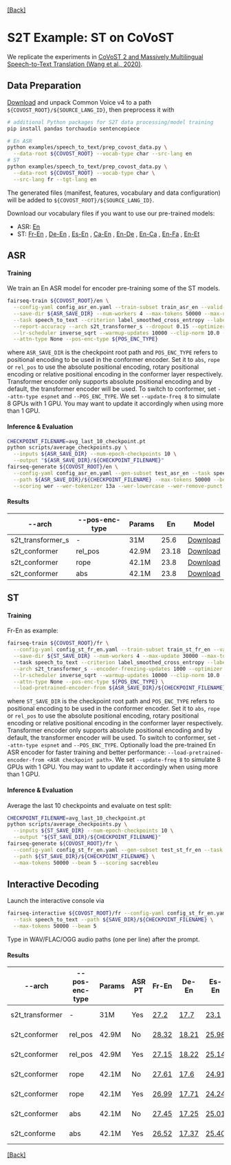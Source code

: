 [[Back]](..)

# S2T Example: ST on CoVoST

We replicate the experiments in
[CoVoST 2 and Massively Multilingual Speech-to-Text Translation (Wang et al., 2020)](https://arxiv.org/abs/2007.10310).

## Data Preparation

[Download](https://commonvoice.mozilla.org/en/datasets) and unpack Common Voice v4 to a path
`${COVOST_ROOT}/${SOURCE_LANG_ID}`, then preprocess it with

```bash
# additional Python packages for S2T data processing/model training
pip install pandas torchaudio sentencepiece

# En ASR
python examples/speech_to_text/prep_covost_data.py \
  --data-root ${COVOST_ROOT} --vocab-type char --src-lang en
# ST
python examples/speech_to_text/prep_covost_data.py \
  --data-root ${COVOST_ROOT} --vocab-type char \
  --src-lang fr --tgt-lang en
```

The generated files (manifest, features, vocabulary and data configuration) will be added to
`${COVOST_ROOT}/${SOURCE_LANG_ID}`.

Download our vocabulary files if you want to use our pre-trained models:

- ASR: [En](https://dl.fbaipublicfiles.com/fairseq/s2t/covost2_en_asr_vocab_char.zip)
- ST: [Fr-En](https://dl.fbaipublicfiles.com/fairseq/s2t/covost2_fr_en_st_vocab_char.zip)
  , [De-En](https://dl.fbaipublicfiles.com/fairseq/s2t/covost2_de_en_st_vocab_char.zip)
  , [Es-En](https://dl.fbaipublicfiles.com/fairseq/s2t/covost2_es_en_st_vocab_char.zip)
  , [Ca-En](https://dl.fbaipublicfiles.com/fairseq/s2t/covost2_ca_en_st_vocab_char.zip)
  , [En-De](https://dl.fbaipublicfiles.com/fairseq/s2t/covost2_en_de_st_vocab_char.zip)
  , [En-Ca](https://dl.fbaipublicfiles.com/fairseq/s2t/covost2_en_ca_st_vocab_char.zip)
  , [En-Fa](https://dl.fbaipublicfiles.com/fairseq/s2t/covost2_en_fa_st_vocab_char.zip)
  , [En-Et](https://dl.fbaipublicfiles.com/fairseq/s2t/covost2_en_et_st_vocab_char.zip)

## ASR

#### Training

We train an En ASR model for encoder pre-training some of the ST models.

```bash
fairseq-train ${COVOST_ROOT}/en \
  --config-yaml config_asr_en.yaml --train-subset train_asr_en --valid-subset dev_asr_en \
  --save-dir ${ASR_SAVE_DIR} --num-workers 4 --max-tokens 50000 --max-update 60000 \
  --task speech_to_text --criterion label_smoothed_cross_entropy --label-smoothing 0.1 \
  --report-accuracy --arch s2t_transformer_s --dropout 0.15 --optimizer adam --lr 2e-3 \
  --lr-scheduler inverse_sqrt --warmup-updates 10000 --clip-norm 10.0 --seed 1 --update-freq 8 \
  --attn-type None --pos-enc-type ${POS_ENC_TYPE}
```

where `ASR_SAVE_DIR` is the checkpoint root path and `POS_ENC_TYPE` refers to positional encoding to be used in the
conformer encoder. Set it to `abs`, `rope` or `rel_pos` to use the absolute positional encoding, rotary positional
encoding or relative positional encoding in the conformer layer respectively. Transformer encoder only supports absolute
positional encoding and by default, the transformer encoder will be used. To switch to conformer,
set `--attn-type espnet` and `--POS_ENC_TYPE`. We set `--update-freq 8` to simulate 8 GPUs with 1 GPU. You may want to
update it accordingly when using more than 1 GPU.

#### Inference & Evaluation

```bash
CHECKPOINT_FILENAME=avg_last_10_checkpoint.pt
python scripts/average_checkpoints.py \
  --inputs ${ASR_SAVE_DIR} --num-epoch-checkpoints 10 \
  --output "${ASR_SAVE_DIR}/${CHECKPOINT_FILENAME}"
fairseq-generate ${COVOST_ROOT}/en \
  --config-yaml config_asr_en.yaml --gen-subset test_asr_en --task speech_to_text \
  --path ${ASR_SAVE_DIR}/${CHECKPOINT_FILENAME} --max-tokens 50000 --beam 5 \
  --scoring wer --wer-tokenizer 13a --wer-lowercase --wer-remove-punct
```

#### Results

| --arch | --pos-enc-type | Params | En | Model |
|---|---|---|---|---|
| s2t_transformer_s | - | 31M | 25.6 | [Download](https://dl.fbaipublicfiles.com/fairseq/s2t/covost2_en_asr_transformer_s.pt) |
| s2t_conformer | rel_pos | 42.9M | 23.18| [Download](https://dl.fbaipublicfiles.com/fairseq/conformer/covost2/en_asr/rel_pos_asr_checkpoint_best.pt) |
| s2t_conformer | rope | 42.1M | 23.8| [Download](https://dl.fbaipublicfiles.com/fairseq/conformer/covost2/en_asr/rope_pos_asr_checkpoint_best.pt) |
| s2t_conformer | abs | 42.1M | 23.8| [Download](https://dl.fbaipublicfiles.com/fairseq/conformer/covost2/en_asr/abs_asr_checkpoint_best.pt) |

## ST

#### Training

Fr-En as example:

```bash
fairseq-train ${COVOST_ROOT}/fr \
  --config-yaml config_st_fr_en.yaml --train-subset train_st_fr_en --valid-subset dev_st_fr_en \
  --save-dir ${ST_SAVE_DIR} --num-workers 4 --max-update 30000 --max-tokens 40000 \  # --max-tokens 50000 for en-*
  --task speech_to_text --criterion label_smoothed_cross_entropy --label-smoothing 0.1 --report-accuracy \
  --arch s2t_transformer_s --encoder-freezing-updates 1000 --optimizer adam --lr 2e-3 \
  --lr-scheduler inverse_sqrt --warmup-updates 10000 --clip-norm 10.0 --seed 1 --update-freq 8 \
  --attn-type None --pos-enc-type ${POS_ENC_TYPE} \
  --load-pretrained-encoder-from ${ASR_SAVE_DIR}/${CHECKPOINT_FILENAME}
```

where `ST_SAVE_DIR` is the checkpoint root path and `POS_ENC_TYPE` refers to positional encoding to be used in the
conformer encoder. Set it to `abs`, `rope` or `rel_pos` to use the absolute positional encoding, rotary positional
encoding or relative positional encoding in the conformer layer respectively. Transformer encoder only supports absolute
positional encoding and by default, the transformer encoder will be used. To switch to conformer,
set `--attn-type espnet` and `--POS_ENC_TYPE`. Optionally load the pre-trained En ASR encoder for faster training and
better performance: `--load-pretrained-encoder-from <ASR checkpoint path>`. We set `--update-freq 8` to simulate 8 GPUs
with 1 GPU. You may want to update it accordingly when using more than 1 GPU.

#### Inference & Evaluation

Average the last 10 checkpoints and evaluate on test split:

```bash
CHECKPOINT_FILENAME=avg_last_10_checkpoint.pt
python scripts/average_checkpoints.py \
  --inputs ${ST_SAVE_DIR} --num-epoch-checkpoints 10 \
  --output "${ST_SAVE_DIR}/${CHECKPOINT_FILENAME}"
fairseq-generate ${COVOST_ROOT}/fr \
  --config-yaml config_st_fr_en.yaml --gen-subset test_st_fr_en --task speech_to_text \
  --path ${ST_SAVE_DIR}/${CHECKPOINT_FILENAME} \
  --max-tokens 50000 --beam 5 --scoring sacrebleu
```

## Interactive Decoding

Launch the interactive console via

```bash
fairseq-interactive ${COVOST_ROOT}/fr --config-yaml config_st_fr_en.yaml \
  --task speech_to_text --path ${SAVE_DIR}/${CHECKPOINT_FILENAME} \
  --max-tokens 50000 --beam 5
```

Type in WAV/FLAC/OGG audio paths (one per line) after the prompt.

#### Results

| --arch | --pos-enc-type | Params | ASR PT | Fr-En | De-En | Es-En | Ca-En | En-De | En-Ca | En-Fa | En-Et | Model |
|---|---|---|---|---|---|---|---|---|---|---|---|---|
| s2t_transformer | - | 31M | Yes | [27.2](https://dl.fbaipublicfiles.com/fairseq/s2t/covost2_fr_en_st_transformer_s.pt) | [17.7](https://dl.fbaipublicfiles.com/fairseq/s2t/covost2_de_en_st_transformer_s.pt) | [23.1](https://dl.fbaipublicfiles.com/fairseq/s2t/covost2_es_en_st_transformer_s.pt) | [19.3](https://dl.fbaipublicfiles.com/fairseq/s2t/covost2_ca_en_st_transformer_s.pt) | [16.1](https://dl.fbaipublicfiles.com/fairseq/s2t/covost2_en_de_st_transformer_s.pt) | [21.6](https://dl.fbaipublicfiles.com/fairseq/s2t/covost2_en_ca_st_transformer_s.pt) | [12.9](https://dl.fbaipublicfiles.com/fairseq/s2t/covost2_en_fa_st_transformer_s.pt) | [12.8](https://dl.fbaipublicfiles.com/fairseq/s2t/covost2_en_et_st_transformer_s.pt) | (<-Download) |
| s2t_conformer | rel_pos | 42.9M | No | [28.32](https://dl.fbaipublicfiles.com/fairseq/conformer/covost2/fr_en/rel_pos_from_scratch_avg_last_10_checkpoint.pt) | [18.21](https://dl.fbaipublicfiles.com/fairseq/conformer/covost2/de_en/rel_pos_from_scratch_avg_last_10_checkpoint.pt) | [25.98](https://dl.fbaipublicfiles.com/fairseq/conformer/covost2/es_en/rel_pos_from_scratch_avg_last_10_checkpoint.pt) | [21.13](https://dl.fbaipublicfiles.com/fairseq/conformer/covost2/ca_en/rel_pos_from_scratch_avg_last_10_checkpoint.pt) | [20.37](https://dl.fbaipublicfiles.com/fairseq/conformer/covost2/en_de/rel_pos_from_scratch_avg_last_10_checkpoint.pt) | [25.89](https://dl.fbaipublicfiles.com/fairseq/conformer/covost2/en_ca/rel_pos_from_scratch_avg_last_10_checkpoint.pt) | [15.59](https://dl.fbaipublicfiles.com/fairseq/conformer/covost2/en_fa/rel_pos_from_scratch_avg_last_10_checkpoint.pt) | [14.49](https://dl.fbaipublicfiles.com/fairseq/conformer/covost2/en_et/rel_pos_from_scratch_avg_last_10_checkpoint.pt) | (<-Download) |
| s2t_conformer | rel_pos | 42.9M | Yes| [27.15](https://dl.fbaipublicfiles.com/fairseq/conformer/covost2/fr_en/rel_pos_asr_pt_avg_last_10_checkpoint.pt) | [18.22](https://dl.fbaipublicfiles.com/fairseq/conformer/covost2/de_en/rel_pos_asr_pt_avg_last_10_checkpoint.pt) | [25.14](https://dl.fbaipublicfiles.com/fairseq/conformer/covost2/es_en/rel_pos_asr_pt_avg_last_10_checkpoint.pt) | [21.68](https://dl.fbaipublicfiles.com/fairseq/conformer/covost2/ca_en/rel_pos_asr_pt_avg_last_10_checkpoint.pt) | [20.35](https://dl.fbaipublicfiles.com/fairseq/conformer/covost2/en_de/rel_pos_asr_pt_avg_last_10_checkpoint.pt) | [25.92](https://dl.fbaipublicfiles.com/fairseq/conformer/covost2/en_ca/rel_pos_asr_pt_avg_last_10_checkpoint.pt) | [15.76](https://dl.fbaipublicfiles.com/fairseq/conformer/covost2/en_fa/rel_pos_asr_pt_avg_last_10_checkpoint.pt) | [16.52](https://dl.fbaipublicfiles.com/fairseq/conformer/covost2/en_et/rel_pos_asr_pt_avg_last_10_checkpoint.pt) | (<-Download) |
| s2t_conformer | rope | 42.1M | No | [27.61](https://dl.fbaipublicfiles.com/fairseq/conformer/covost2/fr_en/rope_from_scratch_avg_last_10_checkpoint.pt) | [17.6](https://dl.fbaipublicfiles.com/fairseq/conformer/covost2/de_en/rope_from_scratch_avg_last_10_checkpoint.pt) | [24.91](https://dl.fbaipublicfiles.com/fairseq/conformer/covost2/es_en/rope_from_scratch_avg_last_10_checkpoint.pt) | [20.78](https://dl.fbaipublicfiles.com/fairseq/conformer/covost2/ca_en/rope_from_scratch_avg_last_10_checkpoint.pt) | [19.7](https://dl.fbaipublicfiles.com/fairseq/conformer/covost2/en_de/rope_from_scratch_avg_last_10_checkpoint.pt) | [25.13](https://dl.fbaipublicfiles.com/fairseq/conformer/covost2/en_ca/rope_from_scratch_avg_last_10_checkpoint.pt) | [15.22](https://dl.fbaipublicfiles.com/fairseq/conformer/covost2/en_fa/rope_from_scratch_avg_last_10_checkpoint.pt) | [15.87](https://dl.fbaipublicfiles.com/fairseq/conformer/covost2/en_et/rope_from_scratch_avg_last_10_checkpoint.pt) | (<-Download) |
| s2t_conformer | rope | 42.1M | Yes | [26.99](https://dl.fbaipublicfiles.com/fairseq/conformer/covost2/fr_en/rope_asr_pt_avg_last_10_checkpoint.pt) | [17.71](https://dl.fbaipublicfiles.com/fairseq/conformer/covost2/de_en/rope_asr_pt_avg_last_10_checkpoint.pt) | [24.24](https://dl.fbaipublicfiles.com/fairseq/conformer/covost2/es_en/rope_asr_pt_avg_last_10_checkpoint.pt) | [21.24](https://dl.fbaipublicfiles.com/fairseq/conformer/covost2/ca_en/rope_asr_pt_avg_last_10_checkpoint.pt) | [19.9](https://dl.fbaipublicfiles.com/fairseq/conformer/covost2/en_de/rope_asr_pt_avg_last_10_checkpoint.pt) | [25.25](https://dl.fbaipublicfiles.com/fairseq/conformer/covost2/en_ca/rope_asr_pt_avg_last_10_checkpoint.pt) | [15.58](https://dl.fbaipublicfiles.com/fairseq/conformer/covost2/en_fa/rope_asr_pt_avg_last_10_checkpoint.pt) | [15.97](https://dl.fbaipublicfiles.com/fairseq/conformer/covost2/en_et/rope_asr_pt_avg_last_10_checkpoint.pt) | (<-Download) |
| s2t_conformer | abs | 42.1M | No | [27.45](https://dl.fbaipublicfiles.com/fairseq/conformer/covost2/fr_en/abs_from_scratch_avg_last_10_checkpoint.pt) | [17.25](https://dl.fbaipublicfiles.com/fairseq/conformer/covost2/de_en/abs_from_scratch_avg_last_10_checkpoint.pt) | [25.01](https://dl.fbaipublicfiles.com/fairseq/conformer/covost2/es_en/abs_from_scratch_avg_last_10_checkpoint.pt) |  [20.26](https://dl.fbaipublicfiles.com/fairseq/conformer/covost2/ca_en/abs_from_scratch_avg_last_10_checkpoint.pt) | [19.86](https://dl.fbaipublicfiles.com/fairseq/conformer/covost2/en_de/abs_from_scratch_avg_last_10_checkpoint.pt) | [25.25](https://dl.fbaipublicfiles.com/fairseq/conformer/covost2/en_ca/abs_from_scratch_avg_last_10_checkpoint.pt) | [15.46](https://dl.fbaipublicfiles.com/fairseq/conformer/covost2/en_fa/abs_from_scratch_avg_last_10_checkpoint.pt) | [15.81](https://dl.fbaipublicfiles.com/fairseq/conformer/covost2/en_et/abs_from_scratch_avg_last_10_checkpoint.pt) | (<-Download) |
| s2t_conforme | abs | 42.1M | Yes| [26.52](https://dl.fbaipublicfiles.com/fairseq/conformer/covost2/fr_en/abs_asr_pt_avg_last_10_checkpoint.pt) | [17.37](https://dl.fbaipublicfiles.com/fairseq/conformer/covost2/de_en/abs_asr_pt_avg_last_10_checkpoint.pt) | [25.40](https://dl.fbaipublicfiles.com/fairseq/conformer/covost2/es_en/abs_asr_pt_avg_last_10_checkpoint.pt) | [20.45](https://dl.fbaipublicfiles.com/fairseq/conformer/covost2/ca_en/abs_asr_pt_avg_last_10_checkpoint.pt) | [19.57](https://dl.fbaipublicfiles.com/fairseq/conformer/covost2/en_de/abs_asr_pt_avg_last_10_checkpoint.pt) | [25.40](https://dl.fbaipublicfiles.com/fairseq/conformer/covost2/en_ca/abs_asr_pt_avg_last_10_checkpoint.pt) | [15.17](https://dl.fbaipublicfiles.com/fairseq/conformer/covost2/en_fa/abs_asr_pt_avg_last_10_checkpoint.pt) | [15.83](https://dl.fbaipublicfiles.com/fairseq/conformer/covost2/en_et/abs_asr_pt_avg_last_10_checkpoint.pt) | (<-Download) |

[[Back]](..)
